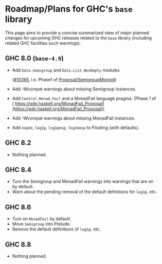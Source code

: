 # Roadmap/Plans for GHC's `base` library


This page aims to provide a concise summarized view of major planned changes for upcoming GHC releases related to the `base` library (including related GHC facilities such warnings).

## GHC 8.0 (`base-4.9`)

- Add `Data.Semigroup` and `Data.List.NonEmpty` modules

  ([\#10365](https://gitlab.haskell.org//ghc/ghc/issues/10365), i.e. Phase1 of [Proposal/SemigroupMonoid](proposal/semigroup-monoid))
- Add -Wcompat warnings about missing Semigroup instances.
- Add `Control.Monad.Fail` and a MonadFail language pragma. (Phase 1 of [ https://wiki.haskell.org/MonadFail_Proposal](https://wiki.haskell.org/MonadFail_Proposal))
- Add -Wcompat warnings about missing MonadFail instances.
- Add `expm1`, `log1p`, `log1pexp`, `log1mexp` to Floating (with defaults).

## GHC 8.2

- Nothing planned.

## GHC 8.4

- Turn the Semigroup and MonadFail warnings into warnings that are on by default.
- Warn about the pending removal of the default definitions for `log1p`, etc.

## GHC 8.6

- Turn on `MonadFail` by default.
- Move `Semigroup` into Prelude.
- Remove the default definitions of  `log1p`, etc.

## GHC 8.8

- Nothing planned.
